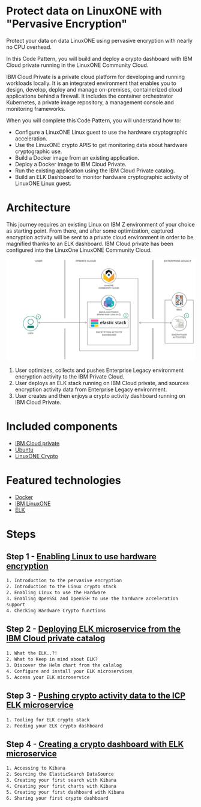 # Protect data on LinuxONE with "Pervasive Encryption"
Protect your data on data LinuxONE using pervasive encryption with nearly no CPU overhead.

In this Code Pattern, you will build and deploy a crypto dashboard with IBM Cloud private running in the LinuxONE Community Cloud.

IBM Cloud Private is a private cloud platform for developing and running workloads locally. It is an integrated environment that enables you to design, develop, deploy and manage on-premises, containerized cloud applications behind a firewall. It includes the container orchestrator Kubernetes, a private image repository, a management console and monitoring frameworks.

When you will complete this Code Pattern, you will understand how to:
* Configure a LinuxONE Linux guest to use the hardware cryptographic acceleration.
* Use the LinuxONE crypto APIS to get monitoring data about hardware cryptographic use.
* Build a Docker image from an existing application.
* Deploy a Docker image to IBM Cloud Private.
* Run the existing application using the IBM Cloud Private catalog.
* Build an ELK Dashboard to monitor hardware cryptographic activity of LinuxONE Linux guest.

# Architecture
This journey requires an existing Linux on IBM Z environment of your choice as starting point. From there, and after some optimization, captured encryption activity will be sent to a private cloud environment in order to be magnified thanks to an ELK dashboard. IBM Cloud private has been configured into the LinuxOne LinuxONE Community Cloud.

![Image of the Crypto Stack](https://github.com/guikarai/ELK-CPACF/blob/master/images/code-pattern-architecture.png)

1. User optimizes, collects and pushes Enterprise Legacy environment encryption activity to the IBM Private Cloud.
3. User deploys an ELK stack running on IBM Cloud private, and sources encryption activity data from Enterprise Legacy environment.
3. User creates and then enjoys a crypto activity dashboard running on IBM Cloud Private.

# Included components

* [IBM Cloud private](https://www.ibm.com/us-en/marketplace/ibm-cloud-private/details)
* [Ubuntu](https://www.ubuntu.com/)
* [LinuxONE Crypto](https://www.ibm.com/it-infrastructure/linuxone/capabilities/secure-cloud)

# Featured technologies

* [Docker](https://www.docker.com/)
* [IBM LinuxONE](https://www.ibm.com/it-infrastructure/linuxone)
* [ELK](https://www.elastic.co/fr/elk-stack)

# Steps

## Step 1 - [Enabling Linux to use hardware encryption](https://github.com/IBM/protect-data-on-linuxone-with-pervasive-encryption/blob/master/part1.md)

    1. Introduction to the pervasive encryption
    2. Introduction to the Linux crypto stack
    2. Enabling Linux to use the Hardware
    3. Enabling OpenSSL and OpenSSH to use the hardware acceleration support
    4. Checking Hardware Crypto functions

## Step 2 - [Deploying ELK microservice from the IBM Cloud private catalog](https://github.com/IBM/protect-data-on-linuxone-with-pervasive-encryption/blob/master/part2.md)
    
    1. What the ELK..?!
    2. What to Keep in mind about ELK?
    3. Discover the Helm chart from the calalog
    4. Configure and install your ELK microservices
    5. Access your ELK microservice

## Step 3 - [Pushing crypto activity data to the ICP ELK microservice](https://github.com/IBM/protect-data-on-linuxone-with-pervasive-encryption/edit/master/part3.md) 
    
    1. Tooling for ELK crypto stack
    2. Feeding your ELK crypto dashboard
    
## Step 4 - [Creating a crypto dashboard with ELK microservice](https://github.com/IBM/protect-data-on-linuxone-with-pervasive-encryption/edit/master/part4.md)

    1. Accessing to Kibana
    2. Sourcing the ElasticSearch DataSource
    3. Creating your first search with Kibana
    4. Creating your first charts with Kibana
    5. Creating your first dashboard with Kibana
    6. Sharing your first crypto dashboard
